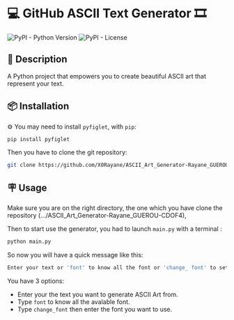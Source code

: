 
# 💻 GitHub ASCII Text Generator 🎞️

![PyPI - Python Version](https://img.shields.io/pypi/pyversions/github-readme-terminal)
![PyPI - License](https://img.shields.io/pypi/l/github-readme-terminal)

## 📘 Description

A Python project that empowers you to create beautiful ASCII art that represent your text. 

## 📦 Installation

⚙️ You may need to install `pyfiglet`, with `pip`:

```bash
pip install pyfiglet
```

Then you have to clone the git repository:

```bash
git clone https://github.com/X0Rayane/ASCII_Art_Generator-Rayane_GUEROU-CDOF4
```

## 🪧 Usage

Make sure you are on the right directory, the one which you have clone the repository (.../ASCII_Art_Generator-Rayane_GUEROU-CDOF4), 

Then to start use the generator, you had to launch `main.py` with a terminal :

```bash
python main.py
```
So now you will have a quick message like this:
```bash
Enter your text or 'font' to know all the font or 'change_ font' to set a new font (type 'exit' to quit): 
```

You have 3 options:
- Enter your the text you want to generate ASCII Art from.
- Type `font` to know all the avalable font.
- Type `change_font` then enter the font you want to use.